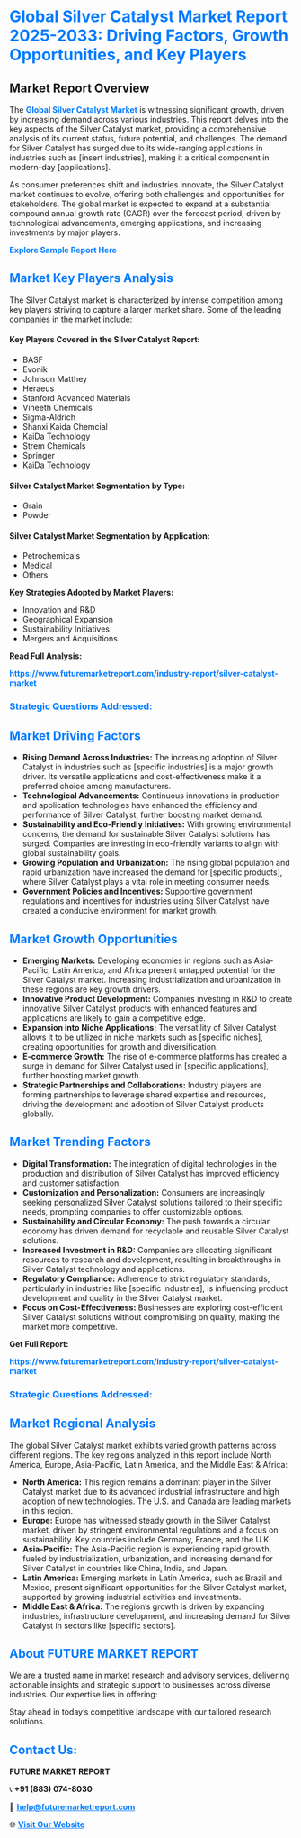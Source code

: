 <h1 style="color: #007BFF;">Global Silver Catalyst Market Report 2025-2033: Driving Factors, Growth Opportunities, and Key Players</h1>

<section id="overview">
<h2>Market Report Overview</h2>
<p>The <a href="https://www.futuremarketreport.com/industry-report/silver-catalyst-market" style="color: #007BFF; text-decoration: none;"><strong>Global Silver Catalyst Market</strong></a> is witnessing significant growth, driven by increasing demand across various industries. This report delves into the key aspects of the Silver Catalyst market, providing a comprehensive analysis of its current status, future potential, and challenges. The demand for Silver Catalyst has surged due to its wide-ranging applications in industries such as [insert industries], making it a critical component in modern-day [applications].</p>
<p>As consumer preferences shift and industries innovate, the Silver Catalyst market continues to evolve, offering both challenges and opportunities for stakeholders. The global market is expected to expand at a substantial compound annual growth rate (CAGR) over the forecast period, driven by technological advancements, emerging applications, and increasing investments by major players.</p>
</section>

<section id="overview">
<p><a href="https://www.futuremarketreport.com/request-sample/reportId=85509" style="color: #007BFF; text-decoration: none;"><strong>Explore Sample Report Here</strong></a></p>
</section>

<section id="key-players">
<h2 style="color: #007BFF;">Market Key Players Analysis</h2>
<p>The Silver Catalyst market is characterized by intense competition among key players striving to capture a larger market share. Some of the leading companies in the market include:</p>
<h4>Key Players Covered in the Silver Catalyst Report:</h4>
<ul><li>BASF</li><li>Evonik</li><li>Johnson Matthey</li><li>Heraeus</li><li>Stanford Advanced Materials</li><li>Vineeth Chemicals</li><li>Sigma-Aldrich</li><li>Shanxi Kaida Chemcial</li><li>KaiDa Technology</li><li>Strem Chemicals</li><li>Springer</li><li>KaiDa Technology</li></ul>
<h4>Silver Catalyst Market Segmentation by Type:</h4>
<ul><li>Grain</li><li>Powder</li></ul>

<h4>Silver Catalyst Market Segmentation by Application:</h4>
<ul><li>Petrochemicals</li><li>Medical</li><li>Others</li></ul>
<p><strong>Key Strategies Adopted by Market Players:</strong></p>
<ul>
<li>Innovation and R&D</li>
<li>Geographical Expansion</li>
<li>Sustainability Initiatives</li>
<li>Mergers and Acquisitions</li>
</ul>
</section>

<section>
<p><strong>Read Full Analysis: </strong></p><a href="https://www.futuremarketreport.com/industry-report/silver-catalyst-market" style="color: #007BFF; text-decoration: none;"><strong>https://www.futuremarketreport.com/industry-report/silver-catalyst-market</strong></a>
<h3 style="color: #007BFF;">Strategic Questions Addressed:</h3>
</section>

<section id="driving-factors">
<h2 style="color: #007BFF;">Market Driving Factors</h2>
<ul>
<li><strong>Rising Demand Across Industries:</strong> The increasing adoption of Silver Catalyst in industries such as [specific industries] is a major growth driver. Its versatile applications and cost-effectiveness make it a preferred choice among manufacturers.</li>
<li><strong>Technological Advancements:</strong> Continuous innovations in production and application technologies have enhanced the efficiency and performance of Silver Catalyst, further boosting market demand.</li>
<li><strong>Sustainability and Eco-Friendly Initiatives:</strong> With growing environmental concerns, the demand for sustainable Silver Catalyst solutions has surged. Companies are investing in eco-friendly variants to align with global sustainability goals.</li>
<li><strong>Growing Population and Urbanization:</strong> The rising global population and rapid urbanization have increased the demand for [specific products], where Silver Catalyst plays a vital role in meeting consumer needs.</li>
<li><strong>Government Policies and Incentives:</strong> Supportive government regulations and incentives for industries using Silver Catalyst have created a conducive environment for market growth.</li>
</ul>
</section>

<section id="growth-opportunities">
<h2 style="color: #007BFF;">Market Growth Opportunities</h2>
<ul>
<li><strong>Emerging Markets:</strong> Developing economies in regions such as Asia-Pacific, Latin America, and Africa present untapped potential for the Silver Catalyst market. Increasing industrialization and urbanization in these regions are key growth drivers.</li>
<li><strong>Innovative Product Development:</strong> Companies investing in R&D to create innovative Silver Catalyst products with enhanced features and applications are likely to gain a competitive edge.</li>
<li><strong>Expansion into Niche Applications:</strong> The versatility of Silver Catalyst allows it to be utilized in niche markets such as [specific niches], creating opportunities for growth and diversification.</li>
<li><strong>E-commerce Growth:</strong> The rise of e-commerce platforms has created a surge in demand for Silver Catalyst used in [specific applications], further boosting market growth.</li>
<li><strong>Strategic Partnerships and Collaborations:</strong> Industry players are forming partnerships to leverage shared expertise and resources, driving the development and adoption of Silver Catalyst products globally.</li>
</ul>
</section>

<section id="trending-factors">
<h2 style="color: #007BFF;">Market Trending Factors</h2>
<ul>
<li><strong>Digital Transformation:</strong> The integration of digital technologies in the production and distribution of Silver Catalyst has improved efficiency and customer satisfaction.</li>
<li><strong>Customization and Personalization:</strong> Consumers are increasingly seeking personalized Silver Catalyst solutions tailored to their specific needs, prompting companies to offer customizable options.</li>
<li><strong>Sustainability and Circular Economy:</strong> The push towards a circular economy has driven demand for recyclable and reusable Silver Catalyst solutions.</li>
<li><strong>Increased Investment in R&D:</strong> Companies are allocating significant resources to research and development, resulting in breakthroughs in Silver Catalyst technology and applications.</li>
<li><strong>Regulatory Compliance:</strong> Adherence to strict regulatory standards, particularly in industries like [specific industries], is influencing product development and quality in the Silver Catalyst market.</li>
<li><strong>Focus on Cost-Effectiveness:</strong> Businesses are exploring cost-efficient Silver Catalyst solutions without compromising on quality, making the market more competitive.</li>
</ul>
</section>

<section>
<p><strong>Get Full Report: </strong></p><a href="https://www.futuremarketreport.com/industry-report/silver-catalyst-market" style="color: #007BFF; text-decoration: none;"><strong>https://www.futuremarketreport.com/industry-report/silver-catalyst-market</strong></a>
<h3 style="color: #007BFF;">Strategic Questions Addressed:</h3>
</section>


<section id="regional-analysis">
<h2 style="color: #007BFF;">Market Regional Analysis</h2>
<p>The global Silver Catalyst market exhibits varied growth patterns across different regions. The key regions analyzed in this report include North America, Europe, Asia-Pacific, Latin America, and the Middle East & Africa:</p>
<ul>
<li><strong>North America:</strong> This region remains a dominant player in the Silver Catalyst market due to its advanced industrial infrastructure and high adoption of new technologies. The U.S. and Canada are leading markets in this region.</li>
<li><strong>Europe:</strong> Europe has witnessed steady growth in the Silver Catalyst market, driven by stringent environmental regulations and a focus on sustainability. Key countries include Germany, France, and the U.K.</li>
<li><strong>Asia-Pacific:</strong> The Asia-Pacific region is experiencing rapid growth, fueled by industrialization, urbanization, and increasing demand for Silver Catalyst in countries like China, India, and Japan.</li>
<li><strong>Latin America:</strong> Emerging markets in Latin America, such as Brazil and Mexico, present significant opportunities for the Silver Catalyst market, supported by growing industrial activities and investments.</li>
<li><strong>Middle East & Africa:</strong> The region’s growth is driven by expanding industries, infrastructure development, and increasing demand for Silver Catalyst in sectors like [specific sectors].</li>
</ul>
</section>

<footer>
<h2 style="color: #007BFF;">About FUTURE MARKET REPORT</h2>
<p>We are a trusted name in market research and advisory services, delivering actionable insights and strategic support to businesses across diverse industries. Our expertise lies in offering:</p>

<p>Stay ahead in today’s competitive landscape with our tailored research solutions.</p>

<h2 style="color: #007BFF;">Contact Us:</h2>
<p><strong>FUTURE MARKET REPORT</strong></p>
<p>📞 <strong>+91 (883) 074-8030</strong></p>
<p>📧 <strong><a href="mailto:help@futuremarketreport.com" style="color: #007BFF;">help@futuremarketreport.com</a></strong></p>
<p>🌐 <strong><a href="https://www.futuremarketreport.com/" style="color: #007BFF;">Visit Our Website</a></strong></p>
</footer>